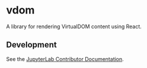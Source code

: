 # vdom

A library for rendering VirtualDOM content using React.

## Development

See the [JupyterLab Contributor Documentation](https://github.com/jupyterlab/jupyterlab/blob/3.6.x/CONTRIBUTING.md).
